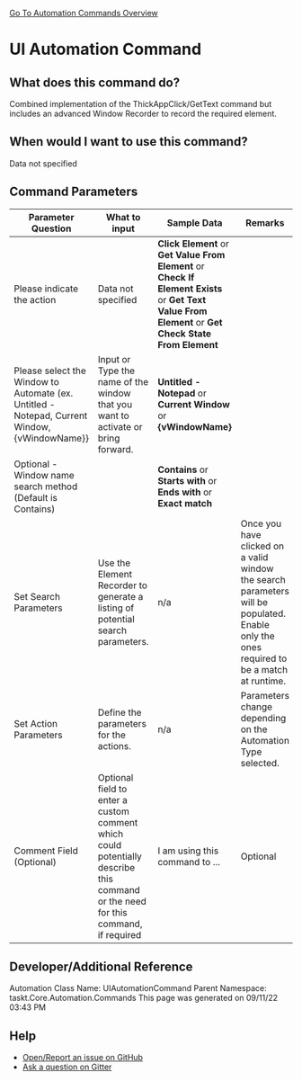 <!--TITLE: UI Automation Command -->
<!-- SUBTITLE: a command in the Input Commands group. -->
[Go To Automation Commands Overview](/automation-commands.md)


# UI Automation Command


## What does this command do?
Combined implementation of the ThickAppClick/GetText command but includes an advanced Window Recorder to record the required element.


## When would I want to use this command?
Data not specified


## Command Parameters
| Parameter Question   	| What to input  	|  Sample Data 	| Remarks  	|
| ---                    | ---               | ---           | ---       |
|Please indicate the action|Data not specified|**Click Element** or **Get Value From Element** or **Check If Element Exists** or **Get Text Value From Element** or **Get Check State From Element**||
|Please select the Window to Automate (ex. Untitled - Notepad, Current Window, {vWindowName}}|Input or Type the name of the window that you want to activate or bring forward.|**Untitled - Notepad** or **Current Window** or **{vWindowName}**||
|Optional - Window name search method (Default is Contains)||**Contains** or **Starts with** or **Ends with** or **Exact match**||
|Set Search Parameters|Use the Element Recorder to generate a listing of potential search parameters.|n/a|Once you have clicked on a valid window the search parameters will be populated.  Enable only the ones required to be a match at runtime.|
|Set Action Parameters|Define the parameters for the actions.|n/a|Parameters change depending on the Automation Type selected.|
|Comment Field (Optional)|Optional field to enter a custom comment which could potentially describe this command or the need for this command, if required|I am using this command to ...|Optional|














## Developer/Additional Reference
Automation Class Name: UIAutomationCommand
Parent Namespace: taskt.Core.Automation.Commands
This page was generated on 09/11/22 03:43 PM


## Help
- [Open/Report an issue on GitHub](https://github.com/rcktrncn/taskt/issues/new)
- [Ask a question on Gitter](https://gitter.im/taskt-rpa/Lobby)
